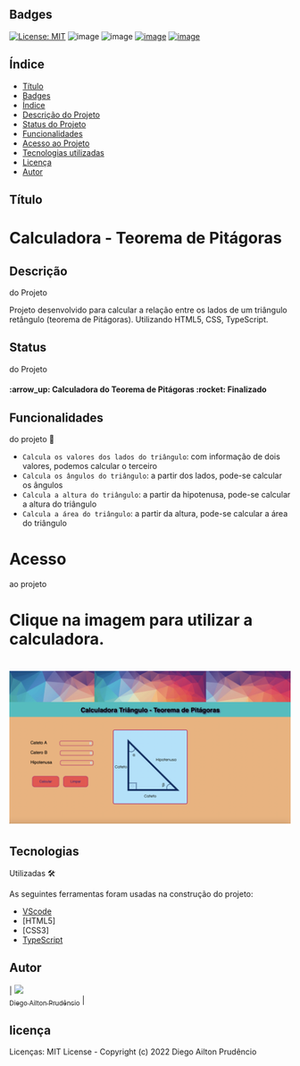 
## Badges

[![License: MIT](https://img.shields.io/github/license/DiegoPrudencio/teoremaDePitagoras?color=yellow&style=for-the-badge)](https://opensource.org/licenses/MIT)
![image](https://img.shields.io/badge/HTML5-E34F26?style=for-the-badge&logo=html5&logoColor=white)
![image](https://img.shields.io/badge/CSS3-1572B6?style=for-the-badge&logo=css3&logoColor=white)
[![image](https://img.shields.io/badge/TypeScript-007ACC?style=for-the-badge&logo=typescript&logoColor=white)](https://www.typescriptlang.org/)
[![image](https://img.shields.io/badge/Git-E34F26?style=for-the-badge&logo=git&logoColor=white)](https://git-scm.com)

## Índice 

* [Título](#Título)
* [Badges](#Badges)
* [Índice](#Índice)
* [Descrição do Projeto](#Descrição)
* [Status do Projeto](#Status)
* [Funcionalidades](#Funcionalidades)
* [Acesso ao Projeto](#Acesso)
* [Tecnologias utilizadas](#Tecnologias)
* [Licença](#licença)
* [Autor](#Autor)


## Título
<h1 text-align="center" >Calculadora - Teorema de Pitágoras</h1>

## Descrição
do Projeto
<p text-align="center">Projeto desenvolvido para calcular a relação entre os lados de um triângulo retângulo (teorema de Pitágoras). Utilizando HTML5, CSS, TypeScript.</p>

## Status
do Projeto

<h4> :arrow_up: Calculadora do Teorema de Pitágoras :rocket: Finalizado</h4>

## Funcionalidades
do projeto :hammer:

- `Calcula os valores dos lados do triângulo`: com informação de dois valores, podemos calcular o terceiro
- `Calcula os ângulos do triângulo`: a partir dos lados, pode-se calcular os ângulos
- `Calcula a altura do triângulo`: a partir da hipotenusa, pode-se calcular a altura do triângulo
- `Calcula a área do triângulo`: a partir da altura, pode-se calcular a área do triângulo

# Acesso 
ao projeto

<h1 text-align="center">Clique na imagem para utilizar a calculadora.</h1>

<h1 text-align="center">
<a href="https://diegoprudencio.github.io/teoremaDePitagoras/" ><img hrf alt="Calculadora" title="Calculadora Teorama" src="./dist/assets/images/calculadoraTeorema.png" /></a>
</h1>

## Tecnologias 
Utilizadas :hammer_and_wrench:

As seguintes ferramentas foram usadas na construção do projeto:

- [VScode](https://code.visualstudio.com)
- [HTML5]
- [CSS3]
- [TypeScript](https://www.typescriptlang.org/)


## Autor

| [<img src="https://avatars.githubusercontent.com/u/99906365?v=4" width=115><br><sub>Diego Ailton Prudêncio</sub>](https://github.com/DiegoPrudencio) |


## licença

Licenças: MIT License - Copyright (c) 2022 Diego Ailton Prudêncio